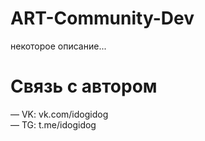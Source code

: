 # ART-Community-Dev
некоторое описание...

# Связь с автором
— VK: vk.com/idogidog  
— TG: t.me/idogidog